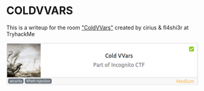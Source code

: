 # COLDVVARS
This is a writeup for the room ["ColdVVars"](https://tryhackme.com/room/coldvvars) created by cirius &amp;  fl4shi3r at TryhackMe

![alt_text](coldvvar/coldvvar.png "image_tooltip")
